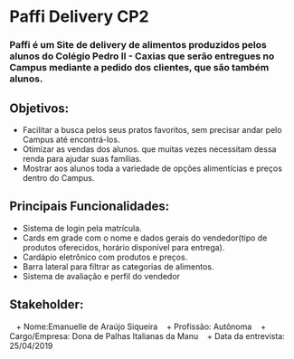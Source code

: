 #  Paffi Delivery CP2

### Paffi é um Site de delivery de alimentos produzidos pelos alunos do Colégio Pedro II - Caxias que serão entregues no Campus mediante a pedido dos clientes, que são também alunos.

## Objetivos:

+ Facilitar a busca pelos seus pratos favoritos, sem precisar andar pelo Campus até encontrá-los.
+ Otimizar as vendas dos alunos. que muitas vezes necessitam dessa renda para ajudar suas famílias.
+ Mostrar aos alunos toda a variedade de opções alimentícias e preços dentro do Campus.

## Principais Funcionalidades:

+ Sistema de login pela matrícula.
+ Cards em grade com o nome e dados gerais do vendedor(tipo de produtos oferecidos, horário disponível para entrega). 
+ Cardápio eletrônico com produtos e preços.
+ Barra lateral para filtrar as categorias de alimentos.
+ Sistema de avaliação e perfil do vendedor

## Stakeholder:
&nbsp;&nbsp;&nbsp;+ Nome:Emanuelle de Araújo Siqueira
&nbsp;&nbsp;&nbsp;+ Profissão: Autônoma 
&nbsp;&nbsp;&nbsp;+ Cargo/Empresa: Dona de Palhas Italianas da Manu
&nbsp;&nbsp;&nbsp;+ Data da entrevista: 25/04/2019

